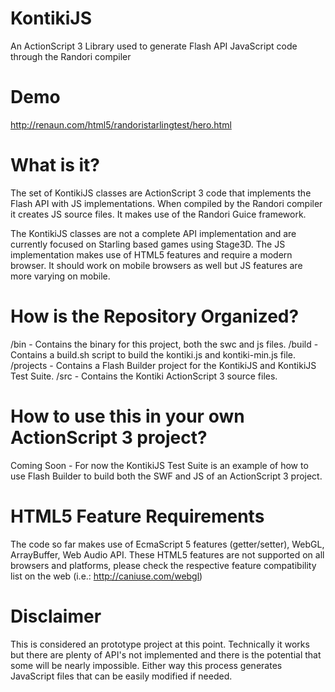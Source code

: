 KontikiJS
=========

An ActionScript 3 Library used to generate Flash API JavaScript code through the Randori compiler 

Demo
===========
http://renaun.com/html5/randoristarlingtest/hero.html


What is it?
===========

The set of KontikiJS classes are ActionScript 3 code that implements the Flash API with JS implementations. When compiled by the Randori compiler it creates JS source files. It makes use of the Randori Guice framework. 

The KontikiJS classes are not a complete API implementation and are currently focused on Starling based games using Stage3D. The JS implementation makes use of HTML5 features and require a modern browser. It should work on mobile browsers as well but JS features are more varying on mobile.


How is the Repository Organized?
================================

/bin		- Contains the binary for this project, both the swc and js files.
/build 		- Contains a build.sh script to build the kontiki.js and kontiki-min.js file.
/projects 	- Contains a Flash Builder project for the KontikiJS and KontikiJS Test Suite.
/src		- Contains the Kontiki ActionScript 3 source files.

How to use this in your own ActionScript 3 project?
=======

Coming Soon - For now the KontikiJS Test Suite is an example of how to use Flash Builder to build both the SWF and JS of an ActionScript 3 project.

HTML5 Feature Requirements
=====

The code so far makes use of EcmaScript 5 features (getter/setter), WebGL, ArrayBuffer, Web Audio API. These HTML5 features are not supported on all browsers and platforms, please check the respective feature compatibility list on the web (i.e.: http://caniuse.com/webgl)

Disclaimer
=======

This is considered an prototype project at this point. Technically it works but there are plenty of API's not implemented and there is the potential that some will be nearly impossible. Either way this process generates JavaScript files that can be easily modified  if needed.
